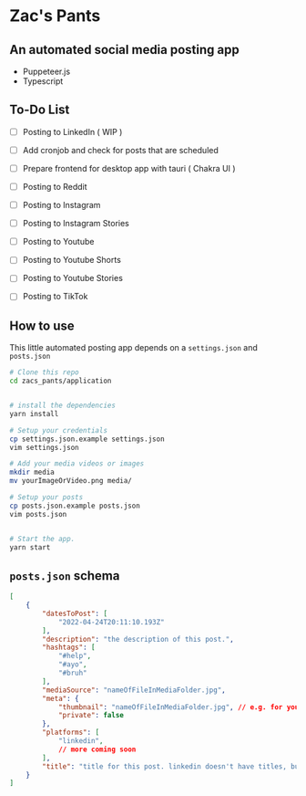 # Zac's Pants
## An automated social media posting app

- Puppeteer.js
- Typescript

## To-Do List

- [ ] Posting to LinkedIn ( WIP )
- [ ] Add cronjob and check for posts that are scheduled
- [ ] Prepare frontend for desktop app with tauri ( Chakra UI )
- [ ] Posting to Reddit
- [ ] Posting to Instagram
- [ ] Posting to Instagram Stories
- [ ] Posting to Youtube
- [ ] Posting to Youtube Shorts
- [ ] Posting to Youtube Stories
- [ ] Posting to TikTok


## How to use

This little automated posting app depends on a `settings.json` and `posts.json`

```bash
# Clone this repo
cd zacs_pants/application


# install the dependencies
yarn install

# Setup your credentials
cp settings.json.example settings.json
vim settings.json

# Add your media videos or images
mkdir media
mv yourImageOrVideo.png media/

# Setup your posts
cp posts.json.example posts.json
vim posts.json


# Start the app.
yarn start
```

## `posts.json` schema
```json
[
    {
        "datesToPost": [
            "2022-04-24T20:11:10.193Z"
        ],
        "description": "the description of this post.",
        "hashtags": [
            "#help",
            "#ayo",
            "#bruh"
        ],
        "mediaSource": "nameOfFileInMediaFolder.jpg",
        "meta": {
            "thumbnail": "nameOfFileInMediaFolder.jpg", // e.g. for youtube videos
            "private": false
        },
        "platforms": [
            "linkedin",
            // more coming soon
        ],
        "title": "title for this post. linkedin doesn't have titles, but other social medias do ( like youtube )"
    }
]
```
